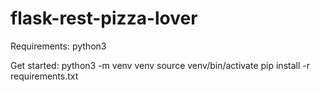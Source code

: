 # flask-rest-pizza-lover

Requirements: python3

Get started:
python3 -m venv venv
source venv/bin/activate
pip install -r requirements.txt
